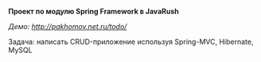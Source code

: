 __Проект по модулю Spring Framework в JavaRush__

_Демо: http://pakhomov.net.ru/todo/_

Задача: написать CRUD-приложение используя Spring-MVC, Hibernate, MySQL